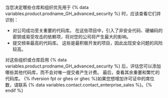 当您决定哪些仓库和组织优先用于 {% data variables.product.prodname_GH_advanced_security %} 时，应该查看它们并识别：

- 对公司成功至关重要的代码库。 在这些项目中，引入了非安全代码、硬编码的密钥或易受攻击的依赖项，将对您的公司将产生最大的影响。
- 提交频率最高的代码库。 这些是最积极开发的项目，因此出现安全问题的风险较高。

对这些组织或仓库启用 {% data variables.product.prodname_GH_advanced_security %} 后，评估您可以添加哪些其他代码库，而不会对唯一提交者产生计费。 最后，查看其余重要和繁忙的代码库。 {% ifversion fpt or ghes or ghec %}如果您想增加许可证中的席位数，请联系 {% data variables.contact.contact_enterprise_sales %}。{% endif %}

